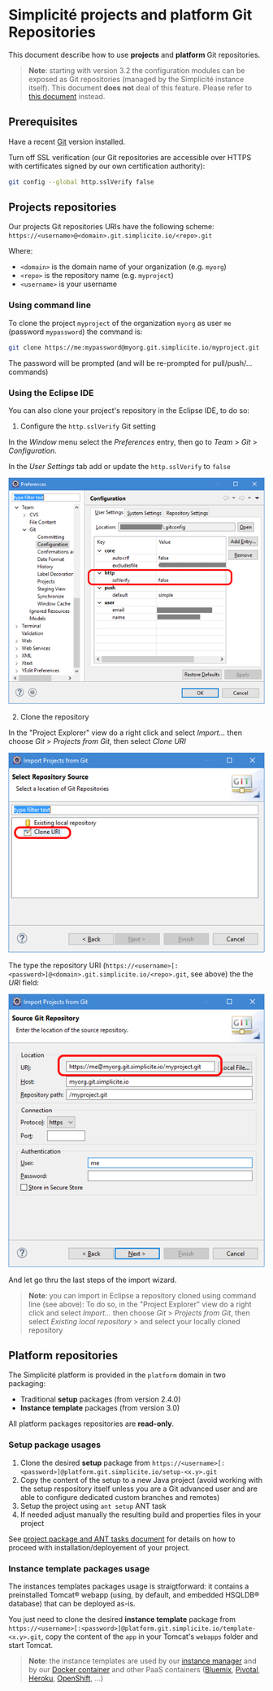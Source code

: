 Simplicit&eacute; projects and platform Git Repositories
========================================================

This document describe how to use **projects** and **platform** Git repositories.

> **Note**: starting with version 3.2 the configuration modules can be exposed as Git repositories (managed by the Simplicit&eacute; instance itself).
> This document **does not** deal of this feature. Please refer to [this document](/resource/docs/integration/git-repositories) instead.

Prerequisites
-------------

Have a recent [Git](http://git-scm.com/) version installed.

Turn off SSL verification (our Git repositories are accessible over HTTPS with certificates signed by our own certification authority):

```bash
git config --global http.sslVerify false
```

Projects repositories
---------------------

Our projects Git repositories URIs have the following scheme: `https://<username>@<domain>.git.simplicite.io/<repo>.git`

Where:

* `<domain>` is the domain name of your organization (e.g. `myorg`)
* `<repo>` is the repository name (e.g. `myproject`)
* `<username>` is your username

### Using command line

To clone the project `myproject` of the organization `myorg` as user `me` (password `mypassword`) the command is:

```bash
git clone https://me:mypassword@myorg.git.simplicite.io/myproject.git
```

The password will be prompted (and will be re-prompted for pull/push/... commands)

### Using the Eclipse IDE

You can also clone your project's repository in the Eclipse IDE, to do so:

1) Configure the `http.sslVerify` Git setting

In the _Window_ menu select the _Preferences_ entry, then go to _Team_ > _Git_ > _Configuration_.

In the _User Settings_ tab add or update the `http.sslVerify` to `false`

![](projects-git-repositories-eclipse-1.png)

2) Clone the repository

In the "Project Explorer" view do a right click and select _Import..._ then choose _Git_ > _Projects from Git_, then select _Clone URI_

![](projects-git-repositories-eclipse-2.png)

The type the repository URI (`https://<username>[:<password>]@<domain>.git.simplicite.io/<repo>.git`, see above) the the _URI_ field:

![](projects-git-repositories-eclipse-3.png)

And let go thru the last steps of the import wizard.

> **Note**: you can import in Eclipse a repository cloned using command line (see above): To do so, in the "Project Explorer" view do a right click and select _Import..._
> then choose _Git_ > _Projects from Git_, then select _Existing local repository_ > and select your locally cloned repository

Platform repositories
---------------------

The Simplicit&eacute; platform is provided in the `platform` domain in two packaging:

- Traditional **setup** packages (from version 2.4.0)
- **Instance template** packages (from version 3.0)

All platform packages repositories are **read-only**.

### Setup package usages

1. Clone the desired **setup** package from `https://<username>[:<password>]@platform.git.simplicite.io/setup-<x.y>.git`
2. Copy the content of the setup to a new Java project (avoid working with the setup respository itself unless you are a Git advanced user and are able to configure dedicated custom branches and remotes)
4. Setup the project using `ant setup` ANT task
3. If needed adjust manually the resulting build and properties files in your project

See [project package and ANT tasks document](/resource/docs/misc/project-package-and-ant-tasks) for details on how to proceed with installation/deployement of your project.

### Instance template packages usage

The instances templates packages usage is straigtforward: it contains a preinstalled Tomcat&reg; webapp (using, by default, and embedded HSQLDB&reg; database) that can be deployed as-is.

You just need to clone the desired **instance template** package from `https://<username>[:<password>]@platform.git.simplicite.io/template-<x.y>.git`,
copy the content of the `app` in your Tomcat's `webapps` folder and start Tomcat.

> **Note**: the instance templates are used by our [instance manager](https:/resource/docs/misc/manager) and by our [Docker container](/resource/docs/operation/docker)
> and other PaaS containers ([Bluemix](/resource/docs/misc/cloudfoundry-bluemix), [Pivotal](/resource/docs/misc/cloudfoundry-pivotal), [Heroku](/resource/docs/operation/heroku), [OpenShift](/resource/docs/operation/openshift), ...)

